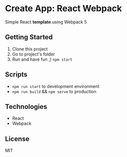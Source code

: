 # Create App: React Webpack

Simple React **template** using Webpack 5

## Getting Started

1. Clone this project
2. Go to project's folder
3. Run and have fun ;) `npm start`

## Scripts

- `npm run start` to development environment
- `npm run build` && `npm serve` to production

## Technologies

- React
- Webpack

## License

MIT

